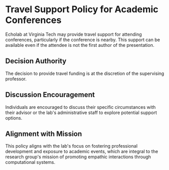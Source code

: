 # Travel Support Policy for Academic Conferences

Echolab at Virginia Tech may provide travel support for attending conferences, particularly if the conference is nearby. This support can be available even if the attendee is not the first author of the presentation.

## Decision Authority
The decision to provide travel funding is at the discretion of the supervising professor. 

## Discussion Encouragement
Individuals are encouraged to discuss their specific circumstances with their advisor or the lab's administrative staff to explore potential support options.

## Alignment with Mission
This policy aligns with the lab's focus on fostering professional development and exposure to academic events, which are integral to the research group's mission of promoting empathic interactions through computational systems.